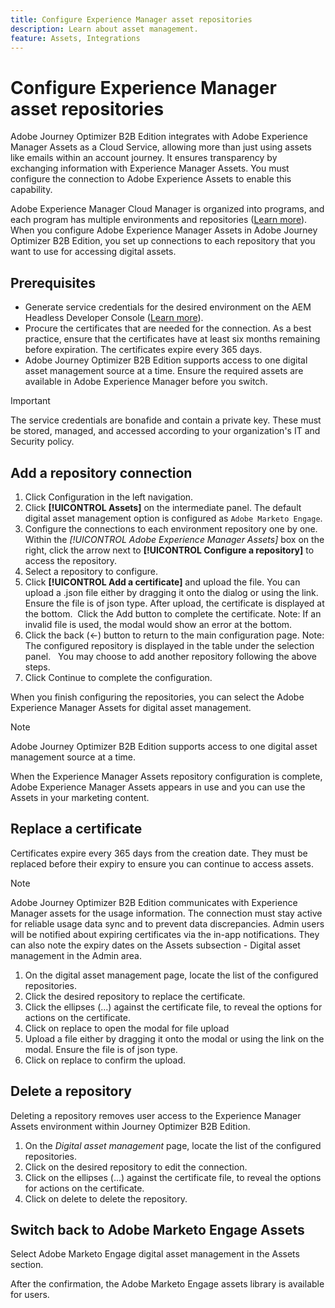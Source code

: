 ```yaml
---
title: Configure Experience Manager asset repositories
description: Learn about asset management.
feature: Assets, Integrations
---
```

# Configure Experience Manager asset repositories

Adobe Journey Optimizer B2B Edition integrates with Adobe Experience Manager Assets as a Cloud Service, allowing more than just using assets like emails within an account journey. It ensures transparency by exchanging information with Experience Manager Assets. You must configure the connection to Adobe Experience Assets to enable this capability.

Adobe Experience Manager Cloud Manager is organized into programs, and each program has multiple environments and repositories ([Learn more](https://experienceleague.adobe.com/en/docs/experience-manager-cloud-service/content/implementing/using-cloud-manager/programs/program-types)). When you configure Adobe Experience Manager Assets in Adobe Journey Optimizer B2B Edition, you set up connections to each repository that you want to use for accessing digital assets.

## Prerequisites

* Generate service credentials for the desired environment on the AEM Headless Developer Console ([Learn more](https://experienceleague.adobe.com/en/docs/experience-manager-learn/getting-started-with-aem-headless/authentication/service-credentials#generate-service-credentials)).
* Procure the certificates that are needed for the connection. As a best practice, ensure that the certificates have at least six months remaining before expiration. The certificates expire every 365 days.
* Adobe Journey Optimizer B2B Edition supports access to one digital asset management source at a time. Ensure the required assets are available in Adobe Experience Manager before you switch.

>[!IMPORTANT]
>
>The service credentials are bonafide and contain a private key. These must be stored, managed, and accessed according to your organization's IT and Security policy.

## Add a repository connection

1. Click Configuration in the left navigation.
1. Click **[!UICONTROL Assets]** on the intermediate panel.
   The default digital asset management option is configured as `Adobe Marketo Engage`.
1. Configure the connections to each environment repository one by one.
   Within the _[!UICONTROL Adobe Experience Manager Assets]_ box on the right, click the arrow next to **[!UICONTROL Configure a repository]** to access the repository. 
1. Select a repository to configure.
1. Click **[!UICONTROL Add a certificate]** and upload the file.
   You can upload a .json file either by dragging it onto the dialog or using the link. Ensure the file is of json type.
   After upload, the certificate is displayed at the bottom. 
   Click the Add button to complete the certificate.
   Note: If an invalid file is used, the modal would show an error at the bottom. 
1. Click the back (←) button to return to the main configuration page.
   Note: The configured repository is displayed in the table under the selection panel.  
   You may choose to add another repository following the above steps. 
1. Click Continue to complete the configuration.

When you finish configuring the repositories, you can select the Adobe Experience Manager Assets for digital asset management.

>[!NOTE]
>
>Adobe Journey Optimizer B2B Edition supports access to one digital asset management source at a time. 

When the Experience Manager Assets repository configuration is complete, Adobe Experience Manager Assets appears in use and you can use the Assets in your marketing content.

## Replace a certificate

Certificates expire every 365 days from the creation date. They must be replaced before their expiry to ensure you can continue to access assets.

>[!NOTE]
>
>Adobe Journey Optimizer B2B Edition communicates with Experience Manager assets for the usage information. The connection must stay active for reliable usage data sync and to prevent data discrepancies. Admin users will be notified about expiring certificates via the in-app notifications. They can also note the expiry dates on the Assets subsection - Digital asset management in the Admin area.

1. On the digital asset management page, locate the list of the configured repositories.
1. Click the desired repository to replace the certificate.
1. Click the ellipses (...) against the certificate file, to reveal the options for actions on the certificate. 
1. Click on replace to open the modal for file upload
1. Upload a file either by dragging it onto the modal or using the link on the modal. Ensure the file is of json type.
1. Click on replace to confirm the upload. 

## Delete a repository

Deleting a repository removes user access to the Experience Manager Assets environment within Journey Optimizer B2B Edition.

1. On the _Digital asset management_ page, locate the list of the configured repositories.
1. Click on the desired repository to edit the connection.
1. Click on the ellipses (...) against the certificate file, to reveal the options for actions on the certificate. 
1. Click on delete to delete the repository.

## Switch back to Adobe Marketo Engage Assets

Select Adobe Marketo Engage digital asset management in the Assets section.

After the confirmation, the Adobe Marketo Engage assets library is available for users.

